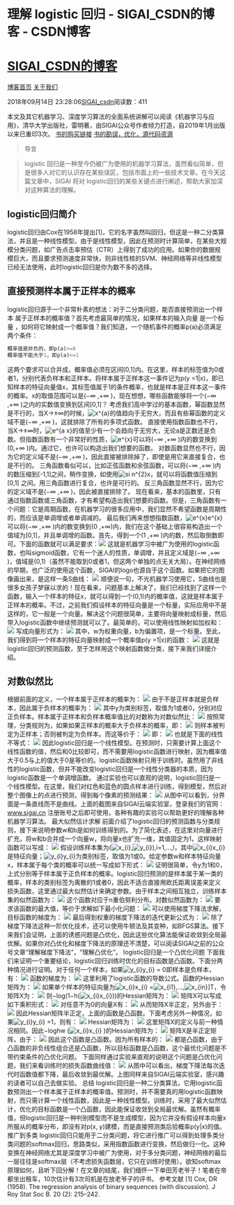 
# 理解 logistic 回归 - SIGAI_CSDN的博客 - CSDN博客
# [SIGAI_CSDN的博客](https://blog.csdn.net/sigai_csdn)


[博客首页](https://blog.csdn.net/SIGAI_CSDN)
[关于我们](https://me.csdn.net/SIGAI_CSDN)

2018年09月14日 23:28:06[SIGAI_csdn](https://me.csdn.net/SIGAI_CSDN)阅读数：411


本文及其它机器学习、深度学习算法的全面系统讲解可以阅读《机器学习与应用》，清华大学出版社，雷明著，由SIGAI公众号作者倾力打造，自2019年1月出版以来已重印3次。
[书的购买链接](https://link.zhihu.com/?target=https%3A//item.jd.com/12504554.html)
[书的勘误，优化，源代码资源](https://link.zhihu.com/?target=http%3A//www.tensorinfinity.com/paper_78.html)

> 导言

> logistic 回归是一种至今仍被广为使用的机器学习算法，虽然看似简单，但是很多人对它的认识存在某些误区，包括市面上的一些技术文章。在今天这篇文章中，SIGAI 将对 logistic回归的某些关键点进行阐述，帮助大家加深对这种算法的理解。

## logistic回归简介
logistic回归由Cox在1958年提出[1]，它的名字虽然叫回归，但这是一种二分类算法，并且是一种线性模型。由于是线性模型，因此在预测时计算简单，在某些大规模分类问题，如广告点击率预估（CTR）上得到了成功的应用。如果你的数据规模巨大，而且要求预测速度非常快，则非线性核的SVM、神经网络等非线性模型已经无法使用，此时logistic回归是你为数不多的选择。

## 直接预测样本属于正样本的概率
logistic回归源于一个非常朴素的想法：对于二分类问题，能否直接预测出一个样本 属于正样本的概率值？首先考虑最简单的情况，如果样本的输入向量 是一个标量 ，如何将它映射成一个概率值？我们知道，一个随机事件的概率p(a)必须满足两个条件：
```python
概率值是非负的，即p(a)>=0
概率值不能大于1，即p(a)<=1
```
这两个要求可以合并成，概率值必须在区间[0,1]内。在这里，样本的标签值为0或者1，分别代表负样本和正样本。将样本属于正样本这一事件记为p(y =1|x)，即已知样本的特征向量值x，其标签值属于1的条件概率，也就是样本是正样本这一事件的概率。x的取值范围可以是(−∞ ,+∞ )，现在想想，哪些函数能够将一个(−∞ ,+∞ )之内的实数值变换到区间[0,1]？
考虑我们高中学过的基本函数，幂函数显然是不行的，当X→±∞的时候，![x^{a}](https://www.zhihu.com/equation?tex=x%5E%7Ba%7D)的值趋向于无穷大，而且有些幂函数的定义域不是(−∞ ,+∞ )，这就排除了所有的多项式函数。
直接使用指数函数也不行，当X→±∞时，![e^{a x}](https://www.zhihu.com/equation?tex=e%5E%7Ba%20x%7D)的值至少有一个会趋向于无穷大，无论a是正数还是负数。但指数函数有一个非常好的性质，![e^{x}](https://www.zhihu.com/equation?tex=e%5E%7Bx%7D)可以将(−∞ ,+∞ )内的数变换到(0,+∞ )内。通过它，也许可以构造出我们想要的函数。
对数函数显然也不行，因为它的定义域不是(−∞ ,+∞ )，因此直接被排除掉了，即使是用它来直接复合，也是不行的。
三角函数看似可以，比如正弦函数和余弦函数，可以将(−∞ ,+∞ )内的数压缩到[-1,1]之间，稍作变换，如使用![si n^{2}x](https://www.zhihu.com/equation?tex=si%20n%5E%7B2%7Dx)，就可以将函数值压缩到[0,1] 之间。用三角函数进行复合，也许是可行的。
反三角函数显然不行，因为它的定义域不是(−∞ ,+∞ )，因此被直接排除了。
现在看来，基本的函数里，只有通过指数函数或三角函数，才有希望构造出我们想要的函数。但是，三角函数有一个问题：它是周期函数，在机器学习的很多应用中，我们显然不希望函数是周期性的，而应该是单调增或者单调减的。
最后我们再来想想指数函数，![e^{x}](https://www.zhihu.com/equation?tex=e%5E%7Bx%7D)e^{x}可以将(−∞ ,+∞ )内的数变换到(0 ,+∞)内，我们在这个基础上很容易构造出一个值域为[0,1]，并且单调增的函数。首先，得到一个(1 ,+∞ )内的数，然后取倒数即可。下面的函数就可以满足要求：![](https://img-blog.csdn.net/20180914231717702?watermark/2/text/aHR0cHM6Ly9ibG9nLmNzZG4ubmV0L1NJR0FJX0NTRE4=/font/5a6L5L2T/fontsize/400/fill/I0JBQkFCMA==/dissolve/70)
这就是机器学习中被广为使用的logistic函数，也叫sigmoid函数，它有一个迷人的性质，单调增，并且定义域是(−∞ ,+∞ )，值域是(0,1)（虽然不能取到0或者1，但这两个单独的点无关大局）。在神经网络的早期，也广泛的使用这个函数，SIGAI的logo也源自于这个函数。如果把它的图像画出来，是这样一条S曲线：
![](https://img-blog.csdn.net/20180914231746922?watermark/2/text/aHR0cHM6Ly9ibG9nLmNzZG4ubmV0L1NJR0FJX0NTRE4=/font/5a6L5L2T/fontsize/400/fill/I0JBQkFCMA==/dissolve/70)
顺便说一句，不光机器学习使用它，S曲线也是很多女孩子梦寐以求的！现在看来，问题基本上解决了，我们已经找到了这样一个函数，输入一个样本的特征x，就可以得到一个(0,1)内的概率值，这就是样本属于正样本的概率。不过，之前我们假设样本的特征向量是一个标量，实际应用中不是这样的，它一般是一个向量。解决这个问题很简单，主要将向量映射成标量，然后带入logistic函数中继续预测就可以了。最简单的，可以使用线性映射如加权和：
![](https://img-blog.csdn.net/20180914231801296?watermark/2/text/aHR0cHM6Ly9ibG9nLmNzZG4ubmV0L1NJR0FJX0NTRE4=/font/5a6L5L2T/fontsize/400/fill/I0JBQkFCMA==/dissolve/70)
写成向量形式为：
![](https://img-blog.csdn.net/2018091423181574?watermark/2/text/aHR0cHM6Ly9ibG9nLmNzZG4ubmV0L1NJR0FJX0NTRE4=/font/5a6L5L2T/fontsize/400/fill/I0JBQkFCMA==/dissolve/70)
其中，w为权重向量，b为偏置项，是一个标量。至此，我们得到将一个样本的特征向量映射成一个概率值p(y =1|x)的函数：
![](https://img-blog.csdn.net/20180914231825221?watermark/2/text/aHR0cHM6Ly9ibG9nLmNzZG4ubmV0L1NJR0FJX0NTRE4=/font/5a6L5L2T/fontsize/400/fill/I0JBQkFCMA==/dissolve/70)
这就是logistic回归的预测函数，至于怎样用这个映射函数做分类，接下来我们详细介绍。
## 对数似然比
根据前面的定义，一个样本属于正样本的概率为：
![](https://img-blog.csdn.net/20180914231851359?watermark/2/text/aHR0cHM6Ly9ibG9nLmNzZG4ubmV0L1NJR0FJX0NTRE4=/font/5a6L5L2T/fontsize/400/fill/I0JBQkFCMA==/dissolve/70)
由于不是正样本就是负样本，因此属于负样本的概率为：
![](https://img-blog.csdn.net/20180914231858605?watermark/2/text/aHR0cHM6Ly9ibG9nLmNzZG4ubmV0L1NJR0FJX0NTRE4=/font/5a6L5L2T/fontsize/400/fill/I0JBQkFCMA==/dissolve/70)
其中y为类别标签，取值为1或者0，分别对应正负样本。样本属于正样本和负样本概率值比的对数称为对数似然比：
![](https://img-blog.csdn.net/20180914231911384?watermark/2/text/aHR0cHM6Ly9ibG9nLmNzZG4ubmV0L1NJR0FJX0NTRE4=/font/5a6L5L2T/fontsize/400/fill/I0JBQkFCMA==/dissolve/70)
按照常理，分类规则为，如果如果正样本的概率大于负样本的概率，即：
![](https://img-blog.csdn.net/20180914231922550?watermark/2/text/aHR0cHM6Ly9ibG9nLmNzZG4ubmV0L1NJR0FJX0NTRE4=/font/5a6L5L2T/fontsize/400/fill/I0JBQkFCMA==/dissolve/70)
则样本被判定为正样本；否则被判定为负样本。而这等价于：
![](https://img-blog.csdn.net/20180914231932771?watermark/2/text/aHR0cHM6Ly9ibG9nLmNzZG4ubmV0L1NJR0FJX0NTRE4=/font/5a6L5L2T/fontsize/400/fill/I0JBQkFCMA==/dissolve/70)
即：
![](https://img-blog.csdn.net/20180914232048961?watermark/2/text/aHR0cHM6Ly9ibG9nLmNzZG4ubmV0L1NJR0FJX0NTRE4=/font/5a6L5L2T/fontsize/400/fill/I0JBQkFCMA==/dissolve/70)
也就是下面的线性不等式：
![](https://img-blog.csdn.net/20180914232056666?watermark/2/text/aHR0cHM6Ly9ibG9nLmNzZG4ubmV0L1NJR0FJX0NTRE4=/font/5a6L5L2T/fontsize/400/fill/I0JBQkFCMA==/dissolve/70)
因此logistic回归是一个线性模型。在预测时，只需要计算上面这个线性函数的值，然后和0比较即可，而不需要用logistic函数进行映射，因为概率值大于0.5与上的值大于0是等价的。logistic函数映射只用于训练时。虽然用了非线性的logistic函数，但并不能改变logistic回归是一个线性分类器的本质，因为logistic函数是一个单调增函数。
通过实验也可以直观的说明，logistic回归是一个线性模型。在这里，我们对红色和蓝色的圆点样本进行训练，得到模型，然后对整个图像上的点进行预测，得到每个像素的预测结果：
![](https://img-blog.csdn.net/20180914232109673?watermark/2/text/aHR0cHM6Ly9ibG9nLmNzZG4ubmV0L1NJR0FJX0NTRE4=/font/5a6L5L2T/fontsize/400/fill/I0JBQkFCMA==/dissolve/70)
从图中可以看到，分界面是一条直线而不是曲线。上面的截图来自SIGAI云端实验室，登录我们的官网：
www.sigai.cn
注册账号之后即可使用，各种有趣的实验可以帮助更好的理解各种机器学习算法。
最大似然估计求解
前面介绍了logistic回归的预测函数与分类规则，接下来说明参数w和b是如何训练得到的。为了简化表述，在这里对向量进行扩充，将w和b合并成一个向量w，将向量x也扩充一维，其值固定为1，这样映射函数可以写成：
![](https://img-blog.csdn.net/20180914232130229?watermark/2/text/aHR0cHM6Ly9ibG9nLmNzZG4ubmV0L1NJR0FJX0NTRE4=/font/5a6L5L2T/fontsize/400/fill/I0JBQkFCMA==/dissolve/70)
假设训练样本集为(![x_{i}](https://www.zhihu.com/equation?tex=x_%7Bi%7D),![y_{i}](https://www.zhihu.com/equation?tex=y_%7Bi%7D)),i=1,...,l，其中![x_{i}](https://www.zhihu.com/equation?tex=x_%7Bi%7D)x_{i}是特征向量；![y_{i}](https://www.zhihu.com/equation?tex=y_%7Bi%7D)y_{i}为类别标签，取值为1或0。给定参数w和样本特征向量x，样本属于每个类的概率可以统一写成如下形式：
![](https://img-blog.csdn.net/20180914232140420?watermark/2/text/aHR0cHM6Ly9ibG9nLmNzZG4ubmV0L1NJR0FJX0NTRE4=/font/5a6L5L2T/fontsize/400/fill/I0JBQkFCMA==/dissolve/70)
证明很简单，令y为1和0，上式分别等于样本属于正负样本的概率。logistic回归预测的是样本属于某一类的概率，样本的类别标签为离散的1或者0，因此不适合直接用欧氏距离误差来定义损失函数，这里通过最大似然估计来确定参数。由于样本之间相互独立，训练样本集的似然函数为：
![](https://img-blog.csdn.net/20180914232152978?watermark/2/text/aHR0cHM6Ly9ibG9nLmNzZG4ubmV0L1NJR0FJX0NTRE4=/font/5a6L5L2T/fontsize/400/fill/I0JBQkFCMA==/dissolve/70)
这个函数对应于n重伯努利分布。对数似然函数为：
![](https://img-blog.csdn.net/2018091423221466?watermark/2/text/aHR0cHM6Ly9ibG9nLmNzZG4ubmV0L1NJR0FJX0NTRE4=/font/5a6L5L2T/fontsize/400/fill/I0JBQkFCMA==/dissolve/70)
要求该函数的最大值，等价于求解如下最小化问题：
![](https://img-blog.csdn.net/2018091423222957?watermark/2/text/aHR0cHM6Ly9ibG9nLmNzZG4ubmV0L1NJR0FJX0NTRE4=/font/5a6L5L2T/fontsize/400/fill/I0JBQkFCMA==/dissolve/70)
可以使用梯度下降法求解，目标函数的梯度为：
![](https://img-blog.csdn.net/20180914232356917?watermark/2/text/aHR0cHM6Ly9ibG9nLmNzZG4ubmV0L1NJR0FJX0NTRE4=/font/5a6L5L2T/fontsize/400/fill/I0JBQkFCMA==/dissolve/70)
最后得到权重的梯度下降法的迭代更新公式为：
![](https://img-blog.csdn.net/20180914232304978?watermark/2/text/aHR0cHM6Ly9ibG9nLmNzZG4ubmV0L1NJR0FJX0NTRE4=/font/5a6L5L2T/fontsize/400/fill/I0JBQkFCMA==/dissolve/70)
除了梯度下降法这种一阶优化技术，还可以使用牛顿法及其变种，如BFGS算法。接下来我们会证明，上面的诱惑问题是凸优化，因此这些优化算法能保证收敛到全局最优解。如果你对凸优化和梯度下降法的原理还不清楚，可以阅读SIGAI之前的公众号文章“理解梯度下降法”，“理解凸优化”。
logistic回归是一个凸优化问题
下面我们来证明一个重要结论，logistic回归训练时优化的目标函数是凸函数。下面分两种情况进行证明。对于任何一个样本，如果![y_{i}](https://www.zhihu.com/equation?tex=y_%7Bi%7D)y_{i} = 0即样本是负样本，有：
![](https://img-blog.csdn.net/20180914232414330?watermark/2/text/aHR0cHM6Ly9ibG9nLmNzZG4ubmV0L1NJR0FJX0NTRE4=/font/5a6L5L2T/fontsize/400/fill/I0JBQkFCMA==/dissolve/70)
函数的梯度为：
![](https://img-blog.csdn.net/20180914232509602?watermark/2/text/aHR0cHM6Ly9ibG9nLmNzZG4ubmV0L1NJR0FJX0NTRE4=/font/5a6L5L2T/fontsize/400/fill/I0JBQkFCMA==/dissolve/70)
这里利用了logistic函数的导数公式。函数的Hessian矩阵为：
![](https://img-blog.csdn.net/20180914232521704?watermark/2/text/aHR0cHM6Ly9ibG9nLmNzZG4ubmV0L1NJR0FJX0NTRE4=/font/5a6L5L2T/fontsize/400/fill/I0JBQkFCMA==/dissolve/70)
如果单个样本的特征向量为![x_{i}](https://www.zhihu.com/equation?tex=x_%7Bi%7D)x_{i} =![x_{i1}](https://www.zhihu.com/equation?tex=x_%7Bi1%7D),...,![x_{in}](https://www.zhihu.com/equation?tex=x_%7Bin%7D)]T，令矩阵X为：
![](https://img-blog.csdn.net/20180914232533806?watermark/2/text/aHR0cHM6Ly9ibG9nLmNzZG4ubmV0L1NJR0FJX0NTRE4=/font/5a6L5L2T/fontsize/400/fill/I0JBQkFCMA==/dissolve/70)
则−log(1−h(![x_{i}](https://www.zhihu.com/equation?tex=x_%7Bi%7D)x_{i}))的Hessian矩阵为：
![](https://img-blog.csdn.net/20180914232544198?watermark/2/text/aHR0cHM6Ly9ibG9nLmNzZG4ubmV0L1NJR0FJX0NTRE4=/font/5a6L5L2T/fontsize/400/fill/I0JBQkFCMA==/dissolve/70)
矩阵X可以写成如下乘积形式：
![](https://img-blog.csdn.net/20180914232554325?watermark/2/text/aHR0cHM6Ly9ibG9nLmNzZG4ubmV0L1NJR0FJX0NTRE4=/font/5a6L5L2T/fontsize/400/fill/I0JBQkFCMA==/dissolve/70)
对任意不为0的向量X有：
![](https://img-blog.csdn.net/20180914232603479?watermark/2/text/aHR0cHM6Ly9ibG9nLmNzZG4ubmV0L1NJR0FJX0NTRE4=/font/5a6L5L2T/fontsize/400/fill/I0JBQkFCMA==/dissolve/70)
从而矩阵X半正定，另外由于：
![](https://img-blog.csdn.net/20180914232610780?watermark/2/text/aHR0cHM6Ly9ibG9nLmNzZG4ubmV0L1NJR0FJX0NTRE4=/font/5a6L5L2T/fontsize/400/fill/I0JBQkFCMA==/dissolve/70)
因此Hessian矩阵半正定，上面的函数是凸函数。下面考虑另外一种情况，如果![y_{i}](https://www.zhihu.com/equation?tex=y_%7Bi%7D)y_{i} =1，则有：
![](https://img-blog.csdn.net/20180914232626525?watermark/2/text/aHR0cHM6Ly9ibG9nLmNzZG4ubmV0L1NJR0FJX0NTRE4=/font/5a6L5L2T/fontsize/400/fill/I0JBQkFCMA==/dissolve/70)
Hessian矩阵为：
![](https://img-blog.csdn.net/20180914232635986?watermark/2/text/aHR0cHM6Ly9ibG9nLmNzZG4ubmV0L1NJR0FJX0NTRE4=/font/5a6L5L2T/fontsize/400/fill/I0JBQkFCMA==/dissolve/70)
这里矩阵X的定义与前一种情况相同。因此−loghw (![x_{i}](https://www.zhihu.com/equation?tex=x_%7Bi%7D)x_{i} )的Hessian矩阵为：
![](https://img-blog.csdn.net/20180914232656812?watermark/2/text/aHR0cHM6Ly9ibG9nLmNzZG4ubmV0L1NJR0FJX0NTRE4=/font/5a6L5L2T/fontsize/400/fill/I0JBQkFCMA==/dissolve/70)
矩阵X是半正定矩阵，由于：
![](https://img-blog.csdn.net/20180914232706822?watermark/2/text/aHR0cHM6Ly9ibG9nLmNzZG4ubmV0L1NJR0FJX0NTRE4=/font/5a6L5L2T/fontsize/400/fill/I0JBQkFCMA==/dissolve/70)
因此这个函数是凸函数。因为所有样本的：
![](https://img-blog.csdn.net/20180914232716152?watermark/2/text/aHR0cHM6Ly9ibG9nLmNzZG4ubmV0L1NJR0FJX0NTRE4=/font/5a6L5L2T/fontsize/400/fill/I0JBQkFCMA==/dissolve/70)
都是凸函数，由于凸函数的非负线性组合还是凸函数，所以目标函数是凸函数，这个最优化问题是不带约束条件的凸优化问题。
下面同样通过实验来直观的说明这个问题是凸优化问题，我们来看训练时的损失函数曲线值：
![](https://img-blog.csdn.net/20180914232732838?watermark/2/text/aHR0cHM6Ly9ibG9nLmNzZG4ubmV0L1NJR0FJX0NTRE4=/font/5a6L5L2T/fontsize/400/fill/I0JBQkFCMA==/dissolve/70)
从图中可以看出，梯度下降法每次迭代时函数值都下降，最后收敛到最优解。上图同样来自SIGAI云端实验室，感兴趣的读者可以自己去做实验。
总结
logistic回归是一种二分类算法，它用logistic函数预测出一个样本属于正样本的概率值。预测时，并不需要真的用logistic函数映射，而只需计算一个线性函数，因此是一种线性模型。训练时，采用了最大似然估计，优化的目标函数是一个凸函数，因此能保证收敛到全局最优解。虽然有概率值，但logistic回归是一种判别模型而不是生成模型，因为它并没有假设样本向量x所服从的概率分布，即没有对p(x, y)建模，而是直接预测类后验概率p(y|x)的值。
推广到多类
logistic回归只能用于二分类问题，将它进行推广可以得到处理多类分类问题的softmax回归，思路类似，采用指数函数进行变换，然后做归一化。这种变换在神经网络尤其是深度学习中被广为使用，对于多分类问题，神经网络的最后一层往往是softmax层（不考虑损失函数层，它只在训练时使用）。欲知softmax原理如何，且听下回分解！在文章的结尾，我们缅怀一下单田芳老爷子！笔者在帝都坐出租车，10次估计有3次司机是在放老爷子的评书。
参考文献
[1] Cox, DR (1958). The regression analysis of binary sequences (with discussion). J Roy Stat Soc B. 20 (2): 215–242.



